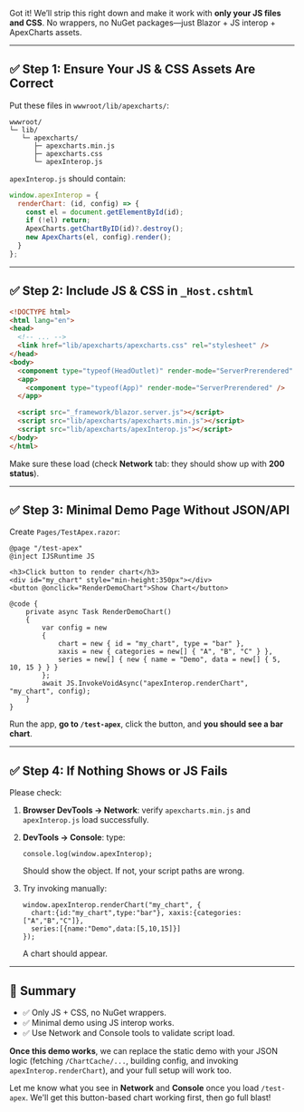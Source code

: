 Got it! We’ll strip this right down and make it work with **only your JS files and CSS**. No wrappers, no NuGet packages—just Blazor + JS interop + ApexCharts assets.

---

## ✅ Step 1: Ensure Your JS & CSS Assets Are Correct

Put these files in `wwwroot/lib/apexcharts/`:

```
wwwroot/
└─ lib/
   └─ apexcharts/
      ├─ apexcharts.min.js
      ├─ apexcharts.css
      └─ apexInterop.js
```

`apexInterop.js` should contain:

```js
window.apexInterop = {
  renderChart: (id, config) => {
    const el = document.getElementById(id);
    if (!el) return;
    ApexCharts.getChartByID(id)?.destroy();
    new ApexCharts(el, config).render();
  }
};
```

---

## ✅ Step 2: Include JS & CSS in `_Host.cshtml`

```html
<!DOCTYPE html>
<html lang="en">
<head>
  <!-- ... -->
  <link href="lib/apexcharts/apexcharts.css" rel="stylesheet" />
</head>
<body>
  <component type="typeof(HeadOutlet)" render-mode="ServerPrerendered" />
  <app>
    <component type="typeof(App)" render-mode="ServerPrerendered" />
  </app>

  <script src="_framework/blazor.server.js"></script>
  <script src="lib/apexcharts/apexcharts.min.js"></script>
  <script src="lib/apexcharts/apexInterop.js"></script>
</body>
</html>
```

Make sure these load (check **Network** tab: they should show up with **200 status**).

---

## ✅ Step 3: Minimal Demo Page Without JSON/API

Create `Pages/TestApex.razor`:

```razor
@page "/test-apex"
@inject IJSRuntime JS

<h3>Click button to render chart</h3>
<div id="my_chart" style="min-height:350px"></div>
<button @onclick="RenderDemoChart">Show Chart</button>

@code {
    private async Task RenderDemoChart()
    {
        var config = new
        {
            chart = new { id = "my_chart", type = "bar" },
            xaxis = new { categories = new[] { "A", "B", "C" } },
            series = new[] { new { name = "Demo", data = new[] { 5, 10, 15 } } }
        };
        await JS.InvokeVoidAsync("apexInterop.renderChart", "my_chart", config);
    }
}
```

Run the app, **go to `/test-apex`**, click the button, and **you should see a bar chart**.

---

## ✅ Step 4: If Nothing Shows or JS Fails

Please check:

1. **Browser DevTools → Network**: verify `apexcharts.min.js` and `apexInterop.js` load successfully.
2. **DevTools → Console**: type:

   ```
   console.log(window.apexInterop);
   ```

   Should show the object. If not, your script paths are wrong.
3. Try invoking manually:

   ```
   window.apexInterop.renderChart("my_chart", {
     chart:{id:"my_chart",type:"bar"}, xaxis:{categories:["A","B","C"]},
     series:[{name:"Demo",data:[5,10,15]}]
   });
   ```

   A chart should appear.

---

## 🔎 Summary

* ✅ Only JS + CSS, no NuGet wrappers.
* ✅ Minimal demo using JS interop works.
* ✅ Use Network and Console tools to validate script load.

**Once this demo works**, we can replace the static demo with your JSON logic (fetching `/ChartCache/...`, building config, and invoking `apexInterop.renderChart`), and your full setup will work too.

Let me know what you see in **Network** and **Console** once you load `/test-apex`. We'll get this button-based chart working first, then go full blast!
